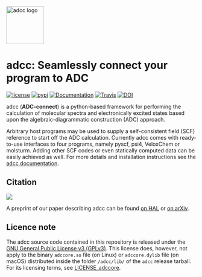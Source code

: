 <img src="https://raw.githubusercontent.com/adc-connect/adcc/master/docs/logo/logo.png" alt="adcc logo" height="100px" />

# adcc: Seamlessly connect your program to ADC
[![license](https://img.shields.io/badge/License-GPL%20v3-blue.svg)](https://github.com/adc-connect/adcc/blob/master/LICENSE)
[![pypi](https://img.shields.io/pypi/v/adcc)](https://pypi.org/project/adcc)
[![Documentation](https://img.shields.io/badge/doc-latest-blue.svg)](https://adc-connect.org)
[![Travis](https://travis-ci.org/adc-connect/adcc.svg?branch=master)](https://travis-ci.org/adc-connect/adcc)
[![DOI](https://zenodo.org/badge/215731857.svg)](https://zenodo.org/badge/latestdoi/215731857)


adcc (**ADC-connect**) is a python-based framework for performing
the calculation of molecular spectra and electronically excited states
based upon the algebraic-diagrammatic construction (ADC) approach.

Arbitrary host programs may be used to supply a
self-consistent field (SCF) reference to start off the ADC calculation.
Currently adcc comes with ready-to-use interfaces to four programs,
namely pyscf, psi4, VeloxChem or molsturm. Adding other SCF codes or even
statically computed data can be easily achieved as well.
For more details and installation instructions see the
[adcc documentation](https://adc-connect.org).

## Citation
[![](https://img.shields.io/badge/hal-preprint-red)](https://hal.archives-ouvertes.fr/hal-02319517)

A preprint of our paper describing adcc can be found
[on HAL](https://hal.archives-ouvertes.fr/hal-02319517)
or [on arXiv](http://arxiv.org/pdf/1910.07757).

## Licence note
The adcc source code contained in this repository is released
under the [GNU General Public License v3 (GPLv3)](https://github.com/adc-connect/adcc/blob/master/LICENSE).
This license does, however, not apply to the binary
`adccore.so` file (on Linux) or `adccore.dylib` file (on macOS)
distributed inside the folder `/adcc/lib/` of the `adcc` release tarball.
For its licensing terms, see [LICENSE_adccore](https://github.com/adc-connect/adcc/blob/master/LICENSE_adccore).

